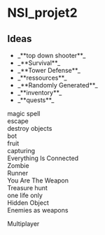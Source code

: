 # NSI_projet2

## Ideas

<ul>
  <li>_**top down shooter**_<br></li>
<li>_**Survival**_<br></li>
<li>_**Tower Defense**_<br></li>
<li>_**ressources**_<br></li>
<li>_**Randomly Generated</span>**_<br></li>
<li>_**inventory**_<br></li>
<li>_**quests**_<br></li>
</ul>
magic spell<br>
escape<br>
destroy objects<br>
bot<br>
fruit<br>
capturing<br>
Everything Is Connected<br>
Zombie<br>
Runner<br>
You Are The Weapon<br>
Treasure hunt<br>
one life only<br>
Hidden Object<br>
Enemies as weapons<br>

Multiplayer
